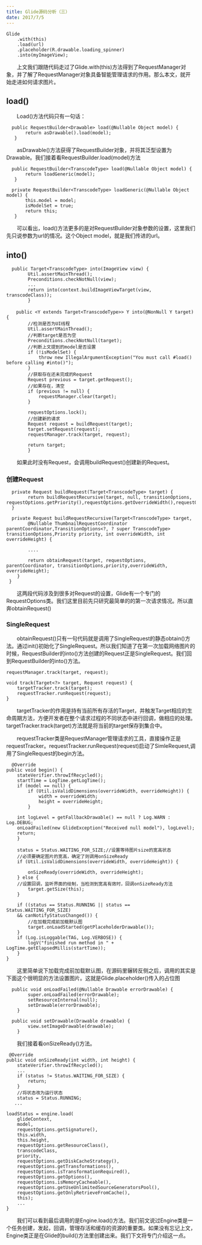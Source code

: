 ```yaml
---
title: Glide源码分析（三）
date: 2017/7/5 
---
```


	Glide
    	.with(this)
    	.load(url)
    	.placeholder(R.drawable.loading_spinner)
    	.into(myImageView);
　　上文我们跟随代码走过了Glide.with(this)方法得到了RequestManager对象，并了解了RequestManager对象具备智能管理请求的作用。那么本文，就开始走进如何请求图片。

## load()
　　Load()方法代码只有一句话：

      public RequestBuilder<Drawable> load(@Nullable Object model) {
    	   return asDrawable().load(model);
  	   }
　　asDrawable()方法获得了RequestBuilder对象，并将其泛型设置为Drawable。我们接着看RequestBuilder.load(model)方法

      public RequestBuilder<TranscodeType> load(@Nullable Object model) {
    	   return loadGeneric(model);
  	   }

  	  private RequestBuilder<TranscodeType> loadGeneric(@Nullable Object model) {
    	   this.model = model;
           isModelSet = true;
           return this;
       }
　　可以看出，load()方法更多的是对RequestBuilder对象参数的设置，这里我们先只说参数为url的情况。这个Object model，就是我们传进的url。
## into()

      public Target<TranscodeType> into(ImageView view) {
    		Util.assertMainThread();
    		Preconditions.checkNotNull(view);
    		...
    		return into(context.buildImageViewTarget(view, transcodeClass));
  			}

	　  public <Y extends Target<TranscodeType>> Y into(@NonNull Y target) {
		    //检测是否为UI线程
		    Util.assertMainThread();
    		//判断target是否为空
    		Preconditions.checkNotNull(target);
    		//判断上文提到的model是否设置
    		if (!isModelSet) {
      			throw new IllegalArgumentException("You must call #load() before calling #into()");
    		}
    		//获取存在还未完成的Request
    		Request previous = target.getRequest();
    		//如果存在，清空
    		if (previous != null) {
      			requestManager.clear(target);
    		}

    		requestOptions.lock();
    		//创建新的请求
    		Request request = buildRequest(target);
    		target.setRequest(request);
    		requestManager.track(target, request);

    		return target;
  			}
　　如果此时没有Request，会调用buildRequest()创建新的Request。

### 创建Request
      private Request buildRequest(Target<TranscodeType> target) {
    		return buildRequestRecursive(target, null, transitionOptions, requestOptions.getPriority(),requestOptions.getOverrideWidth(),requestOptions.getOverrideHeight());
  	  }

  	  private Request buildRequestRecursive(Target<TranscodeType> target,
      		@Nullable ThumbnailRequestCoordinator parentCoordinator,TransitionOptions<?, ? super TranscodeType> transitionOptions,Priority priority, int overrideWidth, int overrideHeight) {
    		
      		....

      		return obtainRequest(target, requestOptions, parentCoordinator, transitionOptions,priority,overrideWidth, overrideHeight);
        }
  	 }
　　这两段代码涉及到很多对Request的设置，Glide有一个专门的RequestOptions类。我们这里目前先只研究最简单的的第一次请求情况。所以直奔obtainRequest()

### SingleRequest
　　obtainRequest()只有一句代码就是调用了SingleRequest的静态obtain()方法。通过init()初始化了SingleRequest。所以我们知道了在第一次加载网络图片的时候，RequestBuilder的into()方法创建的Request正是SingleRequest。我们回到RequestBuilder的into()方法。

	requestManager.track(target, request);

	void track(Target<?> target, Request request) {
    	targetTracker.track(target);
    	requestTracker.runRequest(request);
  	}

　　targetTracker的作用是持有当前所有存活的Target，并触发Target相应的生命周期方法，方便开发者在整个请求过程的不同状态中进行回调，做相应的处理。targetTracker.track(target)方法就是将当前的target保存到集合中。
	
　　requestTracker类是RequestManager管理请求的工具，直接操作正是requestTracker。requestTracker.runRequest(request)启动了SimleRequest,调用了SingleRequest的begin方法。

	  @Override
  	public void begin() {
    	stateVerifier.throwIfRecycled();
    	startTime = LogTime.getLogTime();
    	if (model == null) {
      		if (Util.isValidDimensions(overrideWidth, overrideHeight)) {
        		width = overrideWidth;
        		height = overrideHeight;
      		}
      
      	int logLevel = getFallbackDrawable() == null ? Log.WARN : Log.DEBUG;
      	onLoadFailed(new GlideException("Received null model"), logLevel);
      	return;
    	}

    	status = Status.WAITING_FOR_SIZE;//设置等待图片size的宽高状态
    	//必须要确定图片的宽高，确定了则调用onSizeReady
    	if (Util.isValidDimensions(overrideWidth, overrideHeight)) {

      		onSizeReady(overrideWidth, overrideHeight);
    	} else {
      	//设置回调，监听界面的绘制，当检测到宽高有效时，回调onSizeReady方法
      		target.getSize(this);
    	}

    	if ((status == Status.RUNNING || status == Status.WAITING_FOR_SIZE)
        && canNotifyStatusChanged()) {
			//在加载完成前加载默认图
      		target.onLoadStarted(getPlaceholderDrawable());
    	}
    	if (Log.isLoggable(TAG, Log.VERBOSE)) {
      		logV("finished run method in " + LogTime.getElapsedMillis(startTime));
    	}
  	}

　　这里简单说下加载完成前加载默认图，在源码里辗转反侧之后，调用的其实是下面这个很明显的方法设置图片。这就是Glide.placeholder()传入的占位图

	  public void onLoadFailed(@Nullable Drawable errorDrawable) {
    		super.onLoadFailed(errorDrawable);
    		setResourceInternal(null);
    		setDrawable(errorDrawable);
  		}

	  public void setDrawable(Drawable drawable) {
    		view.setImageDrawable(drawable);
  	    }
　　我们接着看onSizeReady()方法。

	 @Override
  	public void onSizeReady(int width, int height) {
    	stateVerifier.throwIfRecycled();
    	...
    	if (status != Status.WAITING_FOR_SIZE) {
      		return;
    	}
    	//将状态改为运行状态
    	status = Status.RUNNING;
	   ...
    
	loadStatus = engine.load(
        glideContext,
        model,
        requestOptions.getSignature(),
        this.width,
        this.height,
        requestOptions.getResourceClass(),
        transcodeClass,
        priority,
        requestOptions.getDiskCacheStrategy(),
        requestOptions.getTransformations(),
        requestOptions.isTransformationRequired(),
        requestOptions.getOptions(),
        requestOptions.isMemoryCacheable(),
        requestOptions.getUseUnlimitedSourceGeneratorsPool(),
        requestOptions.getOnlyRetrieveFromCache(),
        this);
    	...
  	}
　　我们可以看到最后调用的是Engine.load()方法。我们前文说过Engine类是一个任务创建，发起，回调，管理存活和缓存的资源的重要类。如果没有忘记上文，Engine类正是在Glide的build()方法里创建出来。我们下文将专门介绍这一点。
	


	
